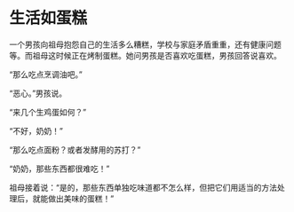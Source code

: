 # 生活如蛋糕

一个男孩向祖母抱怨自己的生活多么糟糕，学校与家庭矛盾重重，还有健康问题等。而祖母这时候正在烤制蛋糕。她问男孩是否喜欢吃蛋糕，男孩回答说喜欢。 

“那么吃点烹调油吧。” 

“恶心。”男孩说。 

“来几个生鸡蛋如何？” 

“不好，奶奶！” 

“那么吃点面粉？或者发酵用的苏打？” 

“奶奶，那些东西都很难吃！” 

祖母接着说：“是的，那些东西单独吃味道都不怎么样，但把它们用适当的方法处理后，就能做出美味的蛋糕！”
  